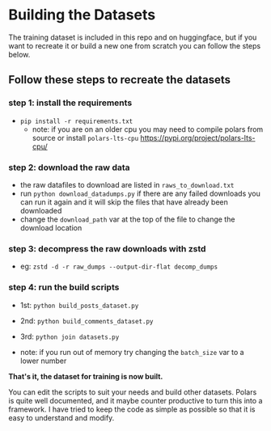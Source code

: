 # Building the Datasets

The training dataset is included in this repo and on huggingface, but if you want to recreate it or build a new one from scratch you can follow the steps below.

## Follow these steps to recreate the datasets

### step 1: install the requirements

- `pip install -r requirements.txt`
  - note: if you are on an older cpu you may need to compile polars from source or install `polars-lts-cpu` <https://pypi.org/project/polars-lts-cpu/>

### step 2: download the raw data

- the raw datafiles to download are listed in `raws_to_download.txt`
- run `python download_datadumps.py` if there are any failed downloads you can run it again and it will skip the files that have already been downloaded
- change the `download_path` var at the top of the file to change the download location

### step 3: decompress the raw downloads with zstd

- eg: `zstd -d -r raw_dumps --output-dir-flat decomp_dumps`

### step 4: run the build scripts

- 1st: `python build_posts_dataset.py`
- 2nd: `python build_comments_dataset.py`
- 3rd: `python join datasets.py`

- note: if you run out of memory try changing the `batch_size` var to a lower number

**That's it, the dataset for training is now built.**

You can edit the scripts to suit your needs and build other datasets. Polars is quite well documented, and it maybe counter productive to turn this into a framework. I have tried to keep the code as simple as possible so that it is easy to understand and modify.
